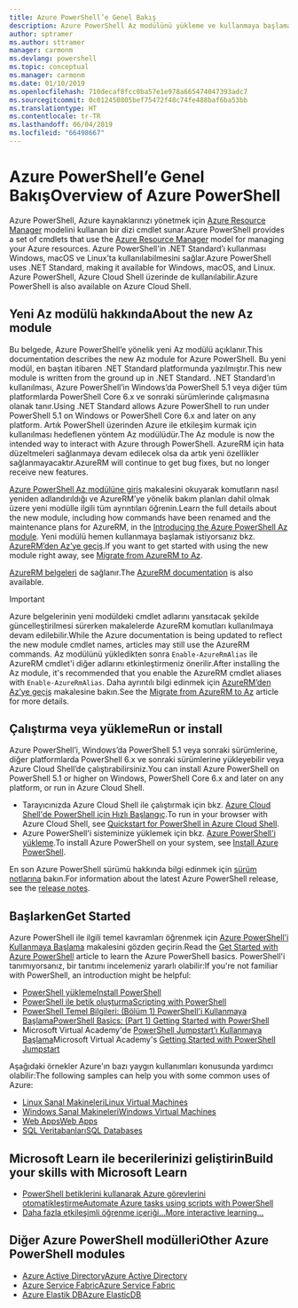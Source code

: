 ```yaml
---
title: Azure PowerShell’e Genel Bakış
description: Azure PowerShell Az modülünü yükleme ve kullanmaya başlama hakkında bilgiler içeren genel bir bakış.
author: sptramer
ms.author: sttramer
manager: carmonm
ms.devlang: powershell
ms.topic: conceptual
ms.manager: carmonm
ms.date: 01/10/2019
ms.openlocfilehash: 710decaf8fcc0ba57e1e978a665474047393adc7
ms.sourcegitcommit: 0c012450805bef75472f48c74fe488baf6ba53bb
ms.translationtype: HT
ms.contentlocale: tr-TR
ms.lasthandoff: 06/04/2019
ms.locfileid: "66498667"
---
```

# <a name="overview-of-azure-powershell"></a><span data-ttu-id="372f4-103">Azure PowerShell’e Genel Bakış</span><span class="sxs-lookup"><span data-stu-id="372f4-103">Overview of Azure PowerShell</span></span>

<span data-ttu-id="372f4-104">Azure PowerShell, Azure kaynaklarınızı yönetmek için [Azure Resource Manager](/azure/azure-resource-manager/resource-group-overview) modelini kullanan bir dizi cmdlet sunar.</span><span class="sxs-lookup"><span data-stu-id="372f4-104">Azure PowerShell provides a set of cmdlets that use the [Azure Resource Manager](/azure/azure-resource-manager/resource-group-overview) model for managing your Azure resources.</span></span> <span data-ttu-id="372f4-105">Azure PowerShell'in .NET Standard’ı kullanması Windows, macOS ve Linux’ta kullanılabilmesini sağlar.</span><span class="sxs-lookup"><span data-stu-id="372f4-105">Azure PowerShell uses .NET Standard, making it available for Windows, macOS, and Linux.</span></span>
<span data-ttu-id="372f4-106">Azure PowerShell, Azure Cloud Shell üzerinde de kullanılabilir.</span><span class="sxs-lookup"><span data-stu-id="372f4-106">Azure PowerShell is also available on Azure Cloud Shell.</span></span>

## <a name="about-the-new-az-module"></a><span data-ttu-id="372f4-107">Yeni Az modülü hakkında</span><span class="sxs-lookup"><span data-stu-id="372f4-107">About the new Az module</span></span>

<span data-ttu-id="372f4-108">Bu belgede, Azure PowerShell’e yönelik yeni Az modülü açıklanır.</span><span class="sxs-lookup"><span data-stu-id="372f4-108">This documentation describes the new Az module for Azure PowerShell.</span></span> <span data-ttu-id="372f4-109">Bu yeni modül, en baştan itibaren .NET Standard platformunda yazılmıştır.</span><span class="sxs-lookup"><span data-stu-id="372f4-109">This new module is written from the ground up in .NET Standard.</span></span> <span data-ttu-id="372f4-110">.NET Standard’ın kullanılması, Azure PowerShell’in Windows’da PowerShell 5.1 veya diğer tüm platformlarda PowerShell Core 6.x ve sonraki sürümlerinde çalışmasına olanak tanır.</span><span class="sxs-lookup"><span data-stu-id="372f4-110">Using .NET Standard allows Azure PowerShell to run under PowerShell 5.1 on Windows or PowerShell Core 6.x and later on any platform.</span></span> <span data-ttu-id="372f4-111">Artık PowerShell üzerinden Azure ile etkileşim kurmak için kullanılması hedeflenen yöntem Az modülüdür.</span><span class="sxs-lookup"><span data-stu-id="372f4-111">The Az module is now the intended way to interact with Azure through PowerShell.</span></span>
<span data-ttu-id="372f4-112">AzureRM için hata düzeltmeleri sağlanmaya devam edilecek olsa da artık yeni özellikler sağlanmayacaktır.</span><span class="sxs-lookup"><span data-stu-id="372f4-112">AzureRM will continue to get bug fixes, but no longer receive new features.</span></span>

<span data-ttu-id="372f4-113">[Azure PowerShell Az modülüne giriş](new-azureps-module-az.md) makalesini okuyarak komutların nasıl yeniden adlandırıldığı ve AzureRM’ye yönelik bakım planları dahil olmak üzere yeni modülle ilgili tüm ayrıntıları öğrenin.</span><span class="sxs-lookup"><span data-stu-id="372f4-113">Learn the full details about the new module, including how commands have been renamed and the maintenance plans for AzureRM, in the [Introducing the Azure PowerShell Az module](new-azureps-module-az.md).</span></span> <span data-ttu-id="372f4-114">Yeni modülü hemen kullanmaya başlamak istiyorsanız bkz. [AzureRM’den Az’ye geçiş](migrate-from-azurerm-to-az.md).</span><span class="sxs-lookup"><span data-stu-id="372f4-114">If you want to get started with using the new module right away, see [Migrate from AzureRM to Az](migrate-from-azurerm-to-az.md).</span></span>

<span data-ttu-id="372f4-115">[AzureRM belgeleri](/powershell/azure/azurerm) de sağlanır.</span><span class="sxs-lookup"><span data-stu-id="372f4-115">The [AzureRM documentation](/powershell/azure/azurerm) is also available.</span></span>

> [!IMPORTANT]
>
> <span data-ttu-id="372f4-116">Azure belgelerinin yeni modüldeki cmdlet adlarını yansıtacak şekilde güncelleştirilmesi sürerken makalelerde AzureRM komutları kullanılmaya devam edilebilir.</span><span class="sxs-lookup"><span data-stu-id="372f4-116">While the Azure documentation is being updated to reflect the new module cmdlet names, articles may still use the AzureRM commands.</span></span> <span data-ttu-id="372f4-117">Az modülünü yükledikten sonra `Enable-AzureRmAlias` ile AzureRM cmdlet'i diğer adlarını etkinleştirmeniz önerilir.</span><span class="sxs-lookup"><span data-stu-id="372f4-117">After installing the Az module, it's recommended that you enable the AzureRM cmdlet aliases with `Enable-AzureRmAlias`.</span></span> <span data-ttu-id="372f4-118">Daha ayrıntılı bilgi edinmek için [AzureRM’den Az’ye geçiş](migrate-from-azurerm-to-az.md) makalesine bakın.</span><span class="sxs-lookup"><span data-stu-id="372f4-118">See the [Migrate from AzureRM to Az](migrate-from-azurerm-to-az.md) article for more details.</span></span>

## <a name="run-or-install"></a><span data-ttu-id="372f4-119">Çalıştırma veya yükleme</span><span class="sxs-lookup"><span data-stu-id="372f4-119">Run or install</span></span>

<span data-ttu-id="372f4-120">Azure PowerShell’i, Windows’da PowerShell 5.1 veya sonraki sürümlerine, diğer platformlarda PowerShell 6.x ve sonraki sürümlerine yükleyebilir veya Azure Cloud Shell’de çalıştırabilirsiniz.</span><span class="sxs-lookup"><span data-stu-id="372f4-120">You can install Azure PowerShell on PowerShell 5.1 or higher on Windows, PowerShell Core 6.x and later on any platform, or run in Azure Cloud Shell.</span></span>

* <span data-ttu-id="372f4-121">Tarayıcınızda Azure Cloud Shell ile çalıştırmak için bkz. [Azure Cloud Shell'de PowerShell için Hızlı Başlangıç](/azure/cloud-shell/quickstart-powershell).</span><span class="sxs-lookup"><span data-stu-id="372f4-121">To run in your browser with Azure Cloud Shell, see [Quickstart for PowerShell in Azure Cloud Shell](/azure/cloud-shell/quickstart-powershell).</span></span>
* <span data-ttu-id="372f4-122">Azure PowerShell'i sisteminize yüklemek için bkz. [Azure PowerShell'i yükleme](install-az-ps.md).</span><span class="sxs-lookup"><span data-stu-id="372f4-122">To install Azure PowerShell on your system, see [Install Azure PowerShell](install-az-ps.md).</span></span>

<span data-ttu-id="372f4-123">En son Azure PowerShell sürümü hakkında bilgi edinmek için [sürüm notlarına](release-notes-azureps.md) bakın.</span><span class="sxs-lookup"><span data-stu-id="372f4-123">For information about the latest Azure PowerShell release, see the [release notes](release-notes-azureps.md).</span></span>

## <a name="get-started"></a><span data-ttu-id="372f4-124">Başlarken</span><span class="sxs-lookup"><span data-stu-id="372f4-124">Get Started</span></span>

<span data-ttu-id="372f4-125">Azure PowerShell ile ilgili temel kavramları öğrenmek için [Azure PowerShell'i Kullanmaya Başlama](get-started-azureps.md) makalesini gözden geçirin.</span><span class="sxs-lookup"><span data-stu-id="372f4-125">Read the [Get Started with Azure PowerShell](get-started-azureps.md) article to learn the Azure PowerShell basics.</span></span> <span data-ttu-id="372f4-126">PowerShell'i tanımıyorsanız, bir tanıtımı incelemeniz yararlı olabilir:</span><span class="sxs-lookup"><span data-stu-id="372f4-126">If you're not familiar with PowerShell, an introduction might be helpful:</span></span>

* [<span data-ttu-id="372f4-127">PowerShell yükleme</span><span class="sxs-lookup"><span data-stu-id="372f4-127">Install PowerShell</span></span>](/powershell/scripting/install/installing-powershell)
* [<span data-ttu-id="372f4-128">PowerShell ile betik oluşturma</span><span class="sxs-lookup"><span data-stu-id="372f4-128">Scripting with PowerShell</span></span>](/powershell/scripting/powershell-scripting)
* [<span data-ttu-id="372f4-129">PowerShell Temel Bilgileri: (Bölüm 1) PowerShell'i Kullanmaya Başlama</span><span class="sxs-lookup"><span data-stu-id="372f4-129">PowerShell Basics: (Part 1) Getting Started with PowerShell</span></span>](https://channel9.msdn.com/Blogs/Taste-of-Premier/PowerShellBasicsPart1)
* <span data-ttu-id="372f4-130">Microsoft Virtual Academy'de [PowerShell Jumpstart’ı Kullanmaya Başlama](https://mva.microsoft.com/liveevents/powershell-jumpstart)</span><span class="sxs-lookup"><span data-stu-id="372f4-130">Microsoft Virtual Academy's [Getting Started with PowerShell Jumpstart](https://mva.microsoft.com/liveevents/powershell-jumpstart)</span></span>

<span data-ttu-id="372f4-131">Aşağıdaki örnekler Azure'ın bazı yaygın kullanımları konusunda yardımcı olabilir:</span><span class="sxs-lookup"><span data-stu-id="372f4-131">The following samples can help you with some common uses of Azure:</span></span>

* [<span data-ttu-id="372f4-132">Linux Sanal Makineleri</span><span class="sxs-lookup"><span data-stu-id="372f4-132">Linux Virtual Machines</span></span>](/azure/virtual-machines/virtual-machines-linux-powershell-samples?toc=/powershell/azure/toc.json)
* [<span data-ttu-id="372f4-133">Windows Sanal Makineleri</span><span class="sxs-lookup"><span data-stu-id="372f4-133">Windows Virtual Machines</span></span>](/azure/virtual-machines/virtual-machines-windows-powershell-samples?toc=/powershell/azure/toc.json)
* [<span data-ttu-id="372f4-134">Web Apps</span><span class="sxs-lookup"><span data-stu-id="372f4-134">Web Apps</span></span>](/azure/app-service-web/app-service-powershell-samples?toc=/powershell/azure/toc.json)
* [<span data-ttu-id="372f4-135">SQL Veritabanları</span><span class="sxs-lookup"><span data-stu-id="372f4-135">SQL Databases</span></span>](/azure/sql-database/sql-database-powershell-samples?toc=/powershell/azure/toc.json)

## <a name="build-your-skills-with-microsoft-learn"></a><span data-ttu-id="372f4-136">Microsoft Learn ile becerilerinizi geliştirin</span><span class="sxs-lookup"><span data-stu-id="372f4-136">Build your skills with Microsoft Learn</span></span>

- [<span data-ttu-id="372f4-137">PowerShell betiklerini kullanarak Azure görevlerini otomatikleştirme</span><span class="sxs-lookup"><span data-stu-id="372f4-137">Automate Azure tasks using scripts with PowerShell</span></span>](/learn/modules/automate-azure-tasks-with-powershell/)
- [<span data-ttu-id="372f4-138">Daha fazla etkileşimli öğrenme içeriği...</span><span class="sxs-lookup"><span data-stu-id="372f4-138">More interactive learning...</span></span>](/learn/browse/?term=powershell)

## <a name="other-azure-powershell-modules"></a><span data-ttu-id="372f4-139">Diğer Azure PowerShell modülleri</span><span class="sxs-lookup"><span data-stu-id="372f4-139">Other Azure PowerShell modules</span></span>

* [<span data-ttu-id="372f4-140">Azure Active Directory</span><span class="sxs-lookup"><span data-stu-id="372f4-140">Azure Active Directory</span></span>](/powershell/azure/active-directory/)
* [<span data-ttu-id="372f4-141">Azure Service Fabric</span><span class="sxs-lookup"><span data-stu-id="372f4-141">Azure Service Fabric</span></span>](/powershell/azure/service-fabric/)
* [<span data-ttu-id="372f4-142">Azure Elastik DB</span><span class="sxs-lookup"><span data-stu-id="372f4-142">Azure ElasticDB</span></span>](/powershell/azure/elasticdbjobs/)
